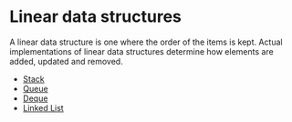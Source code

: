 # Linear data structures

A linear data structure is one where the order of the items is kept. Actual implementations of linear data structures determine how elements are added, updated and removed. 

- [Stack](./topics/computer-science/data-structures/linear-data-structures/stack.md)
- [Queue](./topics/computer-science/data-structures/linear-data-structures/queue.md)
- [Deque](./topics/computer-science/data-structures/linear-data-structures/deque.md)
- [Linked List](./topics/computer-science/data-structures/linear-data-structures/linked-list.md)